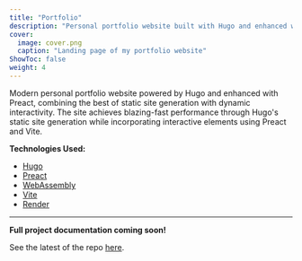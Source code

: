 ```yaml
---
title: "Portfolio"
description: "Personal portfolio website built with Hugo and enhanced with Preact for interactivity. Deployed via Render.com's CI/CD pipeline for automated, zero-cost hosting"
cover:
  image: cover.png
  caption: "Landing page of my portfolio website"
ShowToc: false
weight: 4
---
```


Modern personal portfolio website powered by Hugo and enhanced with Preact, combining the best of static site generation with dynamic interactivity. The site achieves blazing-fast performance through Hugo's static site generation while incorporating interactive elements using Preact and Vite.

**Technologies Used:**

- [Hugo](https://gohugo.io/)
- [Preact](https://preactjs.com/)
- [WebAssembly](https://webassembly.org/)
- [Vite](https://vitejs.dev/)
- [Render](https://render.com/)

---

**Full project documentation coming soon!**

See the latest of the repo [here](https://github.com/reecelikesramen/holmdahl.io/tree/raytracer-project).

<!-- Key things to highlight when writing:

- Hugo static site generator
- Preact with Vite for interactivity despite being a static site
- Hooks into google analytics
- Completely free of cost for me because the source code lives in GitHub and Render.com hosts free static sites
- Render.com CI/CD automatically builds and publishes when main changes -->
